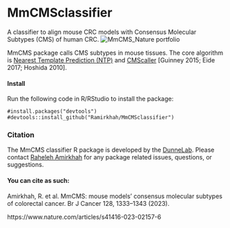 # MmCMSclassifier
A classifier to align mouse CRC models with Consensus Molecular Subtypes (CMS) of human CRC.
![MmCMS_Nature portfolio](https://github.com/user-attachments/assets/c54b4086-a17a-4721-8bc6-bbea40c561a7)

<p>MmCMS package calls CMS subtypes in mouse tissues. The core algorithm is <a href="https://journals.plos.org/plosone/article?id=10.1371/journal.pone.0015543"> Nearest Template Prediction (NTP)</a> and <a href="https://www.nature.com/articles/s41598-017-16747-x"> CMScaller</a> [Guinney 2015; Eide 2017; Hoshida 2010].</p>

<h4>Install</h4>
<p>Run the following code in R/RStudio to install the package:</p>

<code>#install.packages("devtools")</code><br>
<code>#devtools::install_github("Ramirkhah/MmCMSclassifier")</code>
<h3>Citation</h3>
<p>The MmCMS classifier R package is developed by the <a href="https://dunne-lab.com/">DunneLab</a>. Please contact <a href="https://www.linkedin.com/in/raheleh-amirkhah-ba5ab05b/?originalSubdomain=uk">Raheleh Amirkhah</a> for any package related issues, questions, or suggestions.</p>

<h4>You can cite as such:</h4>
<p>Amirkhah, R. et al. MmCMS: mouse models’ consensus molecular subtypes of colorectal cancer. Br J Cancer 128, 1333–1343 (2023).</p>
<p>https://www.nature.com/articles/s41416-023-02157-6</p>
